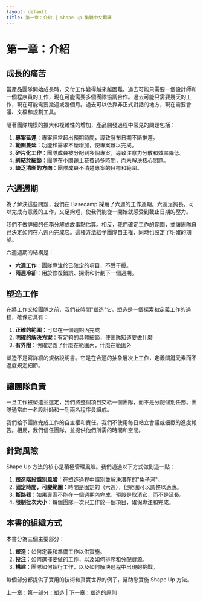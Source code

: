 ```yaml
---
layout: default
title: 第一章：介紹 | Shape Up 繁體中文翻譯
---
```


# 第一章：介紹

## 成長的痛苦

當產品團隊開始成長時，交付工作變得越來越困難。過去可能只需要一個設計師和一個程序員的工作，現在可能需要多個團隊協調合作。過去可能只需要幾天的工作，現在可能需要幾週或幾個月。過去可以依靠非正式對話的地方，現在需要會議、文檔和規劃工具。

隨著團隊規模的擴大和複雜性的增加，產品開發過程中常見的問題包括：

1. **專案延遲**：專案經常超出預期時間，導致發布日期不斷推遲。
2. **範圍蔓延**：功能和需求不斷增加，使專案難以完成。
3. **碎片化工作**：團隊成員被分配到多個專案，導致注意力分散和效率降低。
4. **糾結於細節**：團隊在小問題上花費過多時間，而未解決核心問題。
5. **缺乏清晰的方向**：團隊成員不清楚專案的目標和範圍。

## 六週週期

為了解決這些問題，我們在 Basecamp 採用了六週的工作週期。六週足夠長，可以完成有意義的工作，又足夠短，使我們能從一開始就感受到截止日期的壓力。

我們不做詳細的任務分解或故事點估算。相反，我們確定工作的範圍，並讓團隊自己決定如何在六週內完成它。這種方法給予團隊自主權，同時也設定了明確的期望。

六週週期的結構是：
- **六週工作**：團隊專注於已確定的項目，不受干擾。
- **兩週冷卻**：用於修復錯誤、探索和計劃下一個週期。

## 塑造工作

在將工作交給團隊之前，我們花時間"塑造"它。塑造是一個探索和定義工作的過程，確保它具有：
1. **正確的範圍**：可以在一個週期內完成
2. **明確的解決方案**：有足夠的具體細節，使團隊知道要做什麼
3. **有界限**：明確定義了什麼在範圍內，什麼在範圍外

塑造不是寫詳細的規格說明書。它是在合適的抽象層次上工作，定義關鍵元素而不過度規定細節。

## 讓團隊負責

一旦工作被塑造並選定，我們將整個項目交給一個團隊，而不是分配個別任務。團隊通常由一名設計師和一到兩名程序員組成。

我們給予團隊完成工作的自主權和責任。我們不使用每日站立會議或細緻的進度報告。相反，我們信任團隊，並提供他們所需的時間和空間。

## 針對風險

Shape Up 方法的核心是積極管理風險。我們通過以下方式做到這一點：

1. **塑造階段識別風險**：在塑造過程中識別並解決潛在的"兔子洞"。
2. **固定時間，可變範圍**：時間是固定的（六週），但範圍可以調整以適應。
3. **斷路器**：如果專案不能在一個週期內完成，預設是取消它，而不是延長。
4. **限制批次大小**：每個團隊一次只工作於一個項目，確保專注和完成。

## 本書的組織方式

本書分為三個主要部分：

1. **塑造**：如何定義和準備工作以供實施。
2. **投注**：如何選擇要做的工作，以及如何排序和分配資源。
3. **構建**：團隊如何執行工作，以及如何解決過程中出現的挑戰。

每個部分都提供了實用的技術和真實世界的例子，幫助您實施 Shape Up 方法。

[上一章：第一部分：塑造](./01-part1.html) | [下一章：塑造的原則](./01-02-principles-of-shaping.html) 